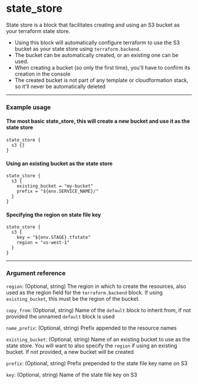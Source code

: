 # state_store

State store is a block that facilitates creating and using an S3 bucket as your terraform state store.
- Using this block will automatically configure terraform to use the S3 bucket as your state store using `terraform.backend`. 
- The bucket can be automatically created, or an existing one can be used.
- When creating a bucket (so only the first time), you'll have to confirm its creation in the console
- The created bucket is not part of any template or cloudformation stack, so it'll never be automatically deleted

---

### Example usage

#### The most basic state_store, this will create a new bucket and use it as the state store
```hcl
state_store {
  s3 {}
}
```

#### Using an existing bucket as the state store
```hcl
state_store {
  s3 {
    existing_bucket = "my-bucket"
    prefix = "${env.SERVICE_NAME}/"
  }
}
```

#### Specifying the region on state file key
```hcl
state_store {
  s3 {
    key = "${env.STAGE}.tfstate"
    region = "us-west-1"
  }
}
```

---

### Argument reference

`region`: (Optional, string) The region in which to create the resources, also used as the region field for the `terraform.backend` block. If using `existing_bucket`, this must be the region of the bucket.

`copy_from`: (Optional, string) Name of the `default` block to inherit from, if not provided the unnamed `default` block is used

`name_prefix`: (Optional, string) Prefix appended to the resource names

`existing_bucket`: (Optional, string) Name of an existing bucket to use as the state store. You will want to also specify the `region` if using an existing bucket. If not provided, a new bucket will be created 

`prefix`: (Optional, string) Prefix prepended to the state file key name on S3

`key`: (Optional, string) Name of the state file key on S3